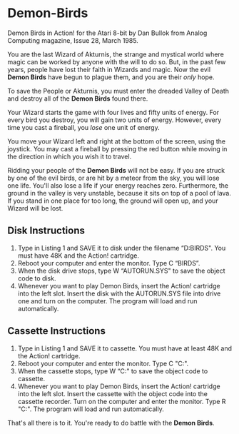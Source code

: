 <h1>Demon-Birds</h1>
Demon Birds in Action! for the Atari 8-bit by Dan Bullok from Analog Computing magazine, Issue 28, March 1985.

<p>You are the last Wizard of Akturnis, the strange and mystical world where magic can be worked by anyone with the will to do so. But, in the past few years, people have lost their faith in Wizards and magic. Now the evil <strong>Demon Birds</strong> have begun to plague them, and you are their <i>only</i> hope.</p>

<p>To save the People or Akturnis, you must enter the dreaded Valley of Death and destroy all of the <strong>Demon Birds</strong> found there.</p>

<p>Your Wizard starts the game with four lives and fifty units of energy. For every bird you destroy, you will gain two units of energy. However, every time you cast a fireball, you <i>lose</i> one unit of energy.</p>

<p>You move your Wizard left and right at the bottom of the screen, using the joystick. You may cast a fireball by pressing the red button while moving in the direction in which you wish it to travel.</p>

<p>Ridding your people of the <strong>Demon Birds</strong> will not be easy. If you are struck by one of the evil birds, or are hit by a meteor from the sky, you will lose one life. You'll also lose a life if your energy reaches zero. Furthermore, the ground in the valley is very unstable, because it sits on top of a pool of lava. If you stand in one place for too long, the ground will open up, and your Wizard will be lost.</p>

<h2>Disk Instructions</h2>
<ol>

<li>Type in Listing 1 and SAVE it to disk under the filename “D:BIRDS". You must have 48K and the Action! cartridge.</li>

<li>Reboot your computer and enter the monitor. Type C “BIRDS”.</li>

<li>When the disk drive stops, type W “AUTORUN.SYS" to save the object code to disk.</li>

<li>Whenever you want to play Demon Birds, insert the Action! cartridge into the left slot. Insert the disk with the AUTORUN.SYS file into drive one and turn on the computer. The program will load and run automatically.</li>

</ol>

<h2>Cassette Instructions</h2>
<ol>

<li>Type in Listing 1 and SAVE it to cassette. You must have at least 48K and the Action! cartridge.</li>

<li>Reboot your computer and enter the monitor. Type C "C:".</li>

<li>When the cassette stops, type W “C:" to save the object code to cassette.</li>

<li>Whenever you want to play Demon Birds, insert the Action! cartridge into the left slot. Insert the cassette with the object code into the cassette recorder. Turn on the computer and enter the monitor. Type R "C:". The program will load and run automatically.</li>

</ol>

<p>That's all there is to it. You're ready to do battle with the <strong>Demon Birds</strong>.</p>
